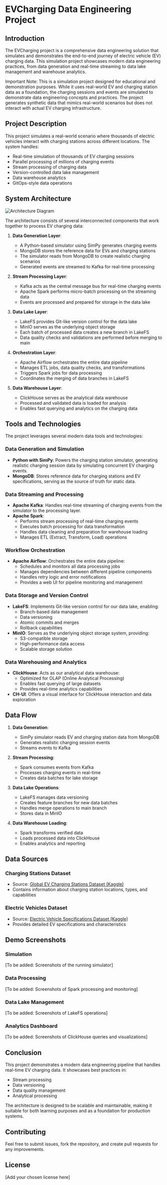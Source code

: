 # EVCharging Data Engineering Project

## Introduction

The EVCharging project is a comprehensive data engineering solution that simulates and demonstrates the end-to-end journey of electric vehicle (EV) charging data. This simulation project showcases modern data engineering practices, from data generation and real-time streaming to data lake management and warehouse analytics.

Important Note: This is a simulation project designed for educational and demonstration purposes. While it uses real-world EV and charging station data as a foundation, the charging sessions and events are simulated to demonstrate data engineering concepts and practices. The project generates synthetic data that mimics real-world scenarios but does not interact with actual EV charging infrastructure.

## Project Description

This project simulates a real-world scenario where thousands of electric vehicles interact with charging stations across different locations. The system handles:

- Real-time simulation of thousands of EV charging sessions
- Parallel processing of millions of charging events
- Stream processing of charging data
- Version-controlled data lake management
- Data warehouse analytics
- GitOps-style data operations

## System Architecture

![Architecture Diagram](Architecture.png)

The architecture consists of several interconnected components that work together to process EV charging data:

1. **Data Generation Layer**:
   - A Python-based simulator using SimPy generates charging events
   - MongoDB stores the reference data for EVs and charging stations
   - The simulator reads from MongoDB to create realistic charging scenarios
   - Generated events are streamed to Kafka for real-time processing

2. **Stream Processing Layer**:
   - Kafka acts as the central message bus for real-time charging events
   - Apache Spark performs micro-batch processing on the streaming data
   - Events are processed and prepared for storage in the data lake

3. **Data Lake Layer**:
   - LakeFS provides Git-like version control for the data lake
   - MinIO serves as the underlying object storage
   - Each batch of processed data creates a new branch in LakeFS
   - Data quality checks and validations are performed before merging to main

4. **Orchestration Layer**:
   - Apache Airflow orchestrates the entire data pipeline
   - Manages ETL jobs, data quality checks, and transformations
   - Triggers Spark jobs for data processing
   - Coordinates the merging of data branches in LakeFS

5. **Data Warehouse Layer**:
   - ClickHouse serves as the analytical data warehouse
   - Processed and validated data is loaded for analysis
   - Enables fast querying and analytics on the charging data

## Tools and Technologies

The project leverages several modern data tools and technologies:

### Data Generation and Simulation
- **Python with SimPy**: Powers the charging station simulator, generating realistic charging session data by simulating concurrent EV charging events.
- **MongoDB**: Stores reference data for charging stations and EV specifications, serving as the source of truth for static data.

### Data Streaming and Processing
- **Apache Kafka**: Handles real-time streaming of charging events from the simulator to the processing layer.
- **Apache Spark**: 
  - Performs stream processing of real-time charging events
  - Executes batch processing for data transformation
  - Handles data cleaning and preparation for warehouse loading
  - Manages ETL (Extract, Transform, Load) operations

### Workflow Orchestration
- **Apache Airflow**: Orchestrates the entire data pipeline:
  - Schedules and monitors all data processing jobs
  - Manages dependencies between different pipeline components
  - Handles retry logic and error notifications
  - Provides a web UI for pipeline monitoring and management

### Data Storage and Version Control
- **LakeFS**: Implements Git-like version control for our data lake, enabling:
  - Branch-based data management
  - Data versioning
  - Atomic commits and merges
  - Rollback capabilities
- **MinIO**: Serves as the underlying object storage system, providing:
  - S3-compatible storage
  - High-performance data access
  - Scalable storage solution

### Data Warehousing and Analytics
- **ClickHouse**: Acts as our analytical data warehouse:
  - Optimized for OLAP (Online Analytical Processing)
  - Enables fast querying of large datasets
  - Provides real-time analytics capabilities
- **CH-UI**: Offers a visual interface for ClickHouse interaction and data exploration

## Data Flow

1. **Data Generation**:
   - SimPy simulator reads EV and charging station data from MongoDB
   - Generates realistic charging session events
   - Streams events to Kafka

2. **Stream Processing**:
   - Spark consumes events from Kafka
   - Processes charging events in real-time
   - Creates data batches for lake storage

3. **Data Lake Operations**:
   - LakeFS manages data versioning
   - Creates feature branches for new data batches
   - Handles merge operations to main branch
   - Stores data in MinIO

4. **Data Warehouse Loading**:
   - Spark transforms verified data
   - Loads processed data into ClickHouse
   - Enables analytics and reporting

## Data Sources

### Charging Stations Dataset
- Source: [Global EV Charging Stations Dataset (Kaggle)](https://www.kaggle.com/datasets/vivekattri/global-ev-charging-stations-dataset/data)
- Contains information about charging station locations, types, and capabilities

### Electric Vehicles Dataset
- Source: [Electric Vehicle Specifications Dataset (Kaggle)](https://www.kaggle.com/datasets/fatihilhan/electric-vehicle-specifications-and-prices)
- Provides detailed EV specifications and characteristics

## Demo Screenshots

### Simulation
[To be added: Screenshots of the running simulator]

### Data Processing
[To be added: Screenshots of Spark processing and monitoring]

### Data Lake Management
[To be added: Screenshots of LakeFS operations]

### Analytics Dashboard
[To be added: Screenshots of ClickHouse queries and visualizations]

## Conclusion

This project demonstrates a modern data engineering pipeline that handles real-time EV charging data. It showcases best practices in:
- Stream processing
- Data versioning
- Data quality management
- Analytical processing

The architecture is designed to be scalable and maintainable, making it suitable for both learning purposes and as a foundation for production systems.

## Contributing

Feel free to submit issues, fork the repository, and create pull requests for any improvements.

## License

[Add your chosen license here]